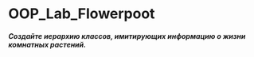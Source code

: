 # OOP_Lab_Flowerpoot
<h5> Создайте иерархию классов, имитирующих информацию о жизни комнатных растений.
